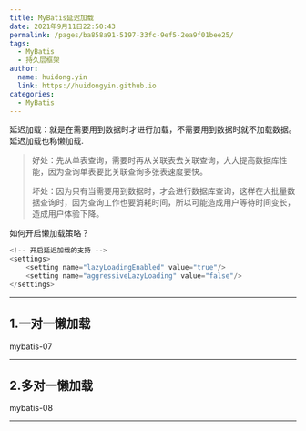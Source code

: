 ```yaml
---
title: MyBatis延迟加载
date: 2021年9月11日22:50:43
permalink: /pages/ba858a91-5197-33fc-9ef5-2ea9f01bee25/
tags: 
  - MyBatis
  - 持久层框架
author: 
  name: huidong.yin
  link: https://huidongyin.github.io
categories: 
  - MyBatis
---
```


延迟加载：就是在需要用到数据时才进行加载，不需要用到数据时就不加载数据。延迟加载也称懒加载.

> 好处：先从单表查询，需要时再从关联表去关联查询，大大提高数据库性能，因为查询单表要比关联查询多张表速度要快。
>
> 坏处：因为只有当需要用到数据时，才会进行数据库查询，这样在大批量数据查询时，因为查询工作也要消耗时间，所以可能造成用户等待时间变长，造成用户体验下降。


如何开启懒加载策略？

```java
<!-- 开启延迟加载的支持 -->
<settings> 
    <setting name="lazyLoadingEnabled" value="true"/>
    <setting name="aggressiveLazyLoading" value="false"/>
</settings>
```
---

## 1.一对一懒加载

mybatis-07

---

## 2.多对一懒加载

mybatis-08

---